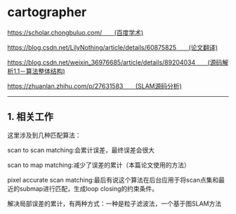 # cartographer

https://scholar.chongbuluo.com/　　(百度学术)

https://blog.csdn.net/LilyNothing/article/details/60875825　　(论文翻译)

https://blog.csdn.net/weixin_36976685/article/details/89204034　　(源码解析1.1－算法整体结构)

https://zhuanlan.zhihu.com/p/27631583　　(SLAM源码分析)

---

## 1. 相关工作

这里涉及到几种匹配算法：

scan to scan matching:会累计误差，最终误差会很大

scan to map matching:减少了误差的累计（本篇论文使用的方法）

pixel accurate scan matching:最后有说这个算法在后台应用于将scan点集和最近的submap进行匹配，生成loop closing的约束条件。

解决局部误差的累计，有两种方式：一种是粒子滤波法，一个基于图SLAM方法